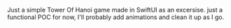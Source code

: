 Just a simple Tower Of Hanoi game made in SwiftUI as an excersise. just a functional POC for now, I'll probably add animations and clean it up as I go.
